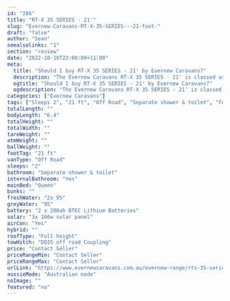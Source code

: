 ```yaml
---
id: "286"
title: "RT-X 35 SERIES - 21'"
slug: "Evernew-Caravans-RT-X-35-SERIES---21-foot-"
draft: "false"
author: "Sean"
seealsolinks: "1"
section: "review"
date: "2022-10-10T22:00:09+11:00"
meta:
  title: "Should I buy RT-X 35 SERIES - 21' by Evernew Caravans?"
  description: "The Evernew Caravans RT-X 35 SERIES - 21' is classed as Off Road, and sleeps 2 people. It is Australian made and comes in at 21 ft. It generally has Separate shower & toilet."
  ogtitle: "Should I buy RT-X 35 SERIES - 21' by Evernew Caravans?"
  ogdescription: "The Evernew Caravans RT-X 35 SERIES - 21' is classed as Off Road, and sleeps 2 people. It is Australian made and comes in at 21 ft. It generally has Separate shower & toilet."
categories: ["Evernew Caravans"]
tags: ["Sleeps 2", "21 ft", "Off Road", "Separate shower & toilet", "Full height", "Price Unknown"]
totalLength: ""
bodyLength: "6.4"
totalHeight: ""
totalWidth: ""
tareWeight: ""
atmWeight: ""
ballWeight: ""
footTag: "21 ft"
vanType: "Off Road"
sleeps: "2"
bathroom: "Separate shower & toilet"
internalBathroom: "Yes"
mainBed: "Queen"
bunks: ""
freshWater: "2x 95"
greyWater: "95"
battery: "2 x 200ah BTEC Lithium Batteries"
solar: "3x 160w solar panel"
airCon: "Yes"
hybrid: ""
roofType: "Full height"
towHitch: "DO35 off road Coupling"
price: "Contact Seller"
priceRangeMin: "Contact Seller"
priceRangeMax: "Contact Seller"
urlLink: "https://www.evernewcaravans.com.au/evernew-range/rtx-35-series-21"
aussieMade: "Australian made"
noImage: ""
featured: "no"
---
```


